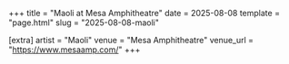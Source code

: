 +++
title = "Maoli at Mesa Amphitheatre"
date = 2025-08-08
template = "page.html"
slug = "2025-08-08-maoli"

[extra]
artist = "Maoli"
venue = "Mesa Amphitheatre"
venue_url = "https://www.mesaamp.com/"
+++
